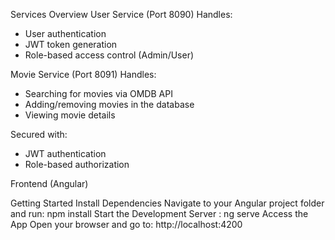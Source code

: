  Services Overview
 User Service (Port 8090)
Handles:
- User authentication
- JWT token generation
- Role-based access control (Admin/User)

 Movie Service (Port 8091)
Handles:
- Searching for movies via OMDB API
- Adding/removing movies in the database
- Viewing movie details

Secured with:
- JWT authentication
- Role-based authorization

 Frontend (Angular)

 Getting Started
Install Dependencies
Navigate to your Angular project folder and run:
npm install
Start the Development Server : ng serve
Access the App
Open your browser and go to:
 http://localhost:4200
